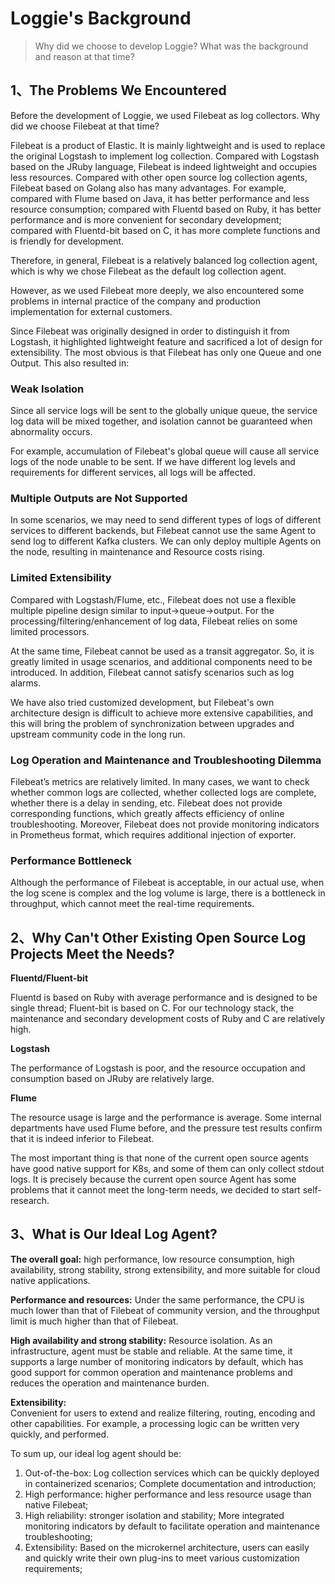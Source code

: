 # Loggie's Background

> Why did we choose to develop Loggie? What was the background and reason at that time?

## 1、The Problems We Encountered


Before the development of Loggie, we used Filebeat as log collectors. Why did we choose Filebeat at that time?
 
Filebeat is a product of Elastic. It is mainly lightweight and is used to replace the original Logstash to implement log collection. Compared with Logstash based on the JRuby language, Filebeat is indeed lightweight and occupies less resources. Compared with other open source log collection agents, Filebeat based on Golang also has many advantages. For example, compared with Flume based on Java, it has better performance and less resource consumption; compared with Fluentd based on Ruby, it has better performance and is more convenient for secondary development; compared with Fluentd-bit based on C, it has more complete functions and is friendly for development.   

Therefore, in general, Filebeat is a relatively balanced log collection agent, which is why we chose Filebeat as the default log collection agent.

However, as we used Filebeat more deeply, we also encountered some problems in internal practice of the company and production implementation for external customers.

Since Filebeat was originally designed in order to distinguish it from Logstash, it highlighted lightweight feature and sacrificed a lot of design for extensibility.
The most obvious is that Filebeat has only one Queue and one Output. This also resulted in:  

### Weak Isolation 
Since all service logs will be sent to the globally unique queue, the service log data will be mixed together, and isolation cannot be guaranteed when abnormality occurs.

For example, accumulation of Filebeat's global queue will cause all service logs of the node unable to be sent. If we have different log levels and requirements for different services, all logs will be affected.

### Multiple Outputs are Not Supported 
In some scenarios, we may need to send different types of logs of different services to different backends, but Filebeat cannot use the same Agent to send log to different Kafka clusters. We can only deploy multiple Agents on the node, resulting in maintenance and Resource costs rising.

### Limited Extensibility
Compared with Logstash/Flume, etc., Filebeat does not use a flexible multiple pipeline design similar to input->queue->output. For the processing/filtering/enhancement of log data, Filebeat relies on some limited processors.

At the same time, Filebeat cannot be used as a transit aggregator. So, it is greatly limited in usage scenarios, and additional components need to be introduced. In addition, Filebeat cannot satisfy scenarios such as log alarms. 

We have also tried customized development, but Filebeat's own architecture design is difficult to achieve more extensive capabilities, and this will bring the problem of synchronization between upgrades and upstream community code in the long run.

### Log Operation and Maintenance and Troubleshooting Dilemma
Filebeat’s metrics are relatively limited. In many cases, we want to check whether common logs are collected, whether collected logs are complete, whether there is a delay in sending, etc. Filebeat does not provide corresponding functions, which greatly affects efficiency of online troubleshooting. Moreover, Filebeat does not provide monitoring indicators in Prometheus format, which requires additional injection of exporter.

### Performance Bottleneck  
Although the performance of Filebeat is acceptable, in our actual use, when the log scene is complex and the log volume is large, there is a bottleneck in throughput, which cannot meet the real-time requirements.

## 2、Why Can't Other Existing Open Source Log Projects Meet the Needs?

**Fluentd/Fluent-bit**

Fluentd is based on Ruby with average performance and is designed to be single thread; Fluent-bit is based on C. For our technology stack, the maintenance and secondary development costs of Ruby and C are relatively high.


**Logstash**

The performance of Logstash is poor, and the resource occupation and consumption based on JRuby are relatively large.

**Flume**
  
The resource usage is large and the performance is average. Some internal departments have used Flume before, and the pressure test results confirm that it is indeed inferior to Filebeat.
  
The most important thing is that none of the current open source agents have good native support for K8s, and some of them can only collect stdout logs. It is precisely because the current open source Agent has some problems that it cannot meet the long-term needs, we decided to start self-research.

## 3、What is Our Ideal Log Agent?
**The overall goal:**
high performance, low resource consumption, high availability, strong stability, strong extensibility, and more suitable for cloud native applications.

**Performance and resources:**
Under the same performance, the CPU is much lower than that of Filebeat of community version, and the throughput limit is much higher than that of Filebeat.

**High availability and strong stability:**
Resource isolation.  As an infrastructure, agent must be stable and reliable. At the same time, it supports a large number of monitoring indicators by default, which has good support for common operation and maintenance problems and reduces the operation and maintenance burden.

**Extensibility:**    
Convenient for users to extend and realize filtering, routing, encoding and other capabilities. For example, a processing logic can be written very quickly, and performed.

To sum up, our ideal log agent should be:

1. Out-of-the-box: Log collection services which can be quickly deployed in containerized scenarios; Complete documentation and introduction;
2. High performance: higher performance and less resource usage than native Filebeat;
3. High reliability: stronger isolation and stability; More integrated monitoring indicators by default to facilitate operation and maintenance troubleshooting;
4. Extensibility: Based on the microkernel architecture, users can easily and quickly write their own plug-ins to meet various customization requirements;